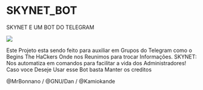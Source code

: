 # SKYNET_BOT
SKYNET E UM BOT DO TELEGRAM


<a href="https://www.movie-infos.net/forum/wcf/images/avatars/24/2990-2490525f8a4c92a8fef07c1d798a7f876c00adc7-128.png">
  <img src="https://www.movie-infos.net/forum/wcf/images/avatars/24/2990-2490525f8a4c92a8fef07c1d798a7f876c00adc7-128.png" />
</a>
<p>Este Projeto esta sendo feito para auxiliar em Grupos do Telegram como o Begins The HaCkers 
Onde nos Reunimos para trocar Informações.
SKYNET: Nos automatiza em comandos para facilitar a vida dos Administradores!
  Caso voce Deseje Usar esse Bot basta Manter os creditos 
  
  @MrBonnano / @GNU/Dan  / @Kamiokande
<br>
